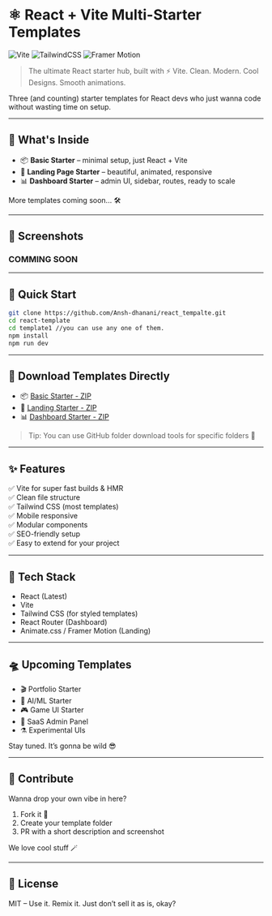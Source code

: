 # ⚛️ React + Vite Multi-Starter Templates


![Vite](https://img.shields.io/badge/Vite-646CFF?style=for-the-badge&logo=vite&logoColor=white)
![TailwindCSS](https://img.shields.io/badge/TailwindCSS-38B2AC?style=for-the-badge&logo=tailwind-css&logoColor=white)
![Framer Motion](https://img.shields.io/badge/Framer--Motion-EF2779?style=for-the-badge&logo=framer&logoColor=white)

> The ultimate React starter hub, built with ⚡ Vite. Clean. Modern. Cool Designs. Smooth animations.

Three (and counting) starter templates for React devs who just wanna code without wasting time on setup.

---

## 🧠 What's Inside

- 📦 **Basic Starter** – minimal setup, just React + Vite
- 🎯 **Landing Page Starter** – beautiful, animated, responsive
- 📊 **Dashboard Starter** – admin UI, sidebar, routes, ready to scale

More templates coming soon... 🛠️

---

## 📸 Screenshots

### COMMING SOON 

---

## 🚀 Quick Start

```bash
git clone https://github.com/Ansh-dhanani/react_tempalte.git
cd react-template
cd template1 //you can use any one of them.
npm install
npm run dev
```

---

## 📁 Download Templates Directly

- 📦 [Basic Starter - ZIP](https://github.com/your-username/react-vite-starters/archive/refs/heads/main.zip)
- 🌈 [Landing Starter - ZIP](https://github.com/your-username/react-vite-starters/archive/refs/heads/main.zip)
- 📊 [Dashboard Starter - ZIP](https://github.com/your-username/react-vite-starters/archive/refs/heads/main.zip)

> Tip: You can use GitHub folder download tools for specific folders 🎯

---

## ✨ Features

✅ Vite for super fast builds & HMR  
✅ Clean file structure  
✅ Tailwind CSS (most templates)  
✅ Mobile responsive  
✅ Modular components  
✅ SEO-friendly setup  
✅ Easy to extend for your project

---

## 🧪 Tech Stack

- React (Latest)
- Vite
- Tailwind CSS (for styled templates)
- React Router (Dashboard)
- Animate.css / Framer Motion (Landing)

---

## 🛸 Upcoming Templates

- 🎬 Portfolio Starter
- 🧪 AI/ML Starter
- 🎮 Game UI Starter
- 💼 SaaS Admin Panel
- ⚗️ Experimental UIs

Stay tuned. It’s gonna be wild 😎

---

## 🙌 Contribute

Wanna drop your own vibe in here?

1. Fork it 🍴
2. Create your template folder
3. PR with a short description and screenshot

We love cool stuff 🪄

---

## 📜 License

MIT – Use it. Remix it. Just don’t sell it as is, okay? 
